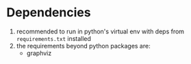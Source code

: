 # Dependencies

1. recommended to run in python's virtual env with deps from `requirements.txt` installed
2. the requirements beyond python packages are:
    - graphviz
